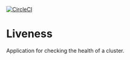 [![CircleCI](https://circleci.com/gh/giantswarm/liveness.svg?&style=shield&circle-token=4a9231c3fd0adf22193a186149ccaeb3a72188d4)](https://circleci.com/gh/giantswarm/liveness)

# Liveness
Application for checking the health of a cluster.
